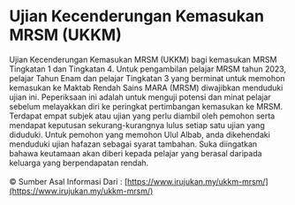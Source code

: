 # Ujian Kecenderungan Kemasukan MRSM (UKKM)

Ujian Kecenderungan Kemasukan MRSM (UKKM) bagi kemasukan MRSM Tingkatan 1 dan Tingkatan 4. Untuk pengambilan pelajar MRSM tahun 2023, pelajar Tahun Enam dan pelajar Tingkatan 3 yang berminat untuk memohon kemasukan ke Maktab Rendah Sains MARA (MRSM) diwajibkan menduduki ujian ini. Peperiksaan ini adalah untuk menguji potensi dan minat pelajar sebelum melayakkan diri ke peringkat pertimbangan kemasukan ke MRSM. Terdapat empat subjek atau ujian yang perlu diambil oleh pemohon serta mendapat keputusan sekurang-kurangnya lulus setiap satu ujian yang diduduki. Untuk pemohon yang memohon Ulul Albab, anda dikehendaki menduduki ujian hafazan sebagai syarat tambahan. Suka diingatkan bahawa keutamaan akan diberi kepada pelajar yang berasal daripada keluarga yang berpendapatan rendah.\
\
© Sumber Asal Informasi Dari : [https://www.irujukan.my/ukkm-mrsm/](https://www.irujukan.my/ukkm-mrsm/)
